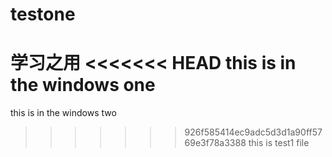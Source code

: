 # testone
学习之用
<<<<<<< HEAD
this is in the windows one
=======
this is in the windows two
>>>>>>> 926f585414ec9adc5d3d1a90ff5769e3f78a3388
this is test1 file
